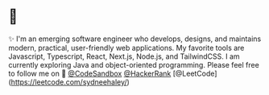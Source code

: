 # 👋

<!--
**sydneehaley/sydneehaley** is a ✨ _special_ ✨ repository because its `README.md` (this file) appears on your GitHub profile.

Here are some ideas to get you started:

- 🔭 I’m currently working on ...
- 🌱 I’m currently learning ...
- 👯 I’m looking to collaborate on ...
- 🤔 I’m looking for help with ...
- 💬 Ask me about ...
- 📫 How to reach me: ...
- 😄 Pronouns: ...
- ⚡ Fun fact: ...
-->

✨ I'm an emerging software engineer who develops, designs, and maintains modern, practical, user-friendly web applications. My favorite tools are Javascript, Typescript, React, Next.js, Node.js, and TailwindCSS. I am currently exploring Java and object-oriented programming. Please feel free to follow me on 🎉 [@CodeSandbox](https://codesandbox.io/u/sydneehaley) [@HackerRank](https://www.hackerrank.com/sydneehaley) [@LeetCode] (https://leetcode.com/sydneehaley/) 
